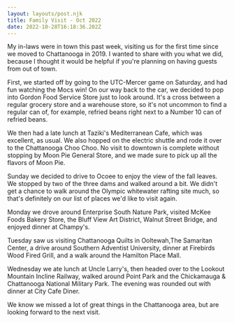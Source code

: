 ```yaml
---
layout: layouts/post.njk
title: Family Visit - Oct 2022
date: 2022-10-28T16:18:36.202Z
---
```

My in-laws were in town this past week, visiting us for the first time since we moved to Chattanooga in 2019. I wanted to share with you what we did, because I thought it would be helpful if you're planning on having guests from out of town. 

First, we started off by going to the UTC-Mercer game on Saturday, and had fun watching the Mocs win! On our way back to the car, we decided to pop into Gordon Food Service Store just to look around. It's a cross between a regular grocery store and a warehouse store, so it's not uncommon to find a regular can of, for example, refried beans right next to a Number 10 can of refried beans.

We then had a late lunch at Taziki's Mediterranean Cafe, which was excellent, as usual. We also hopped on the electric shuttle and rode it over to the Chattanooga Choo Choo. No visit to downtown is complete without stopping by Moon Pie General Store, and we made sure to pick up all the flavors of Moon Pie.

Sunday we decided to drive to Ocoee to enjoy the view of the fall leaves. We stopped by two of the three dams and walked around a bit. We didn't get a chance to walk around the Olympic whitewater rafting site much, so that's definitely on our list of places we'd like to visit again.

Monday we drove around Enterprise South Nature Park, visited McKee Foods Bakery Store, the Bluff View Art District, Walnut Street Bridge, and enjoyed dinner at Champy's. 

Tuesday saw us visiting Chattanooga Quilts in Ooltewah,The Samaritan Center, a drive around Southern Adventist University, dinner at Firebirds Wood Fired Grill, and a walk around the Hamilton Place Mall.

Wednesday we ate lunch at Uncle Larry's, then headed over to the Lookout Mountain Incline Railway, walked around Point Park and the Chickamauga & Chattanooga National Military Park. The evening was rounded out with dinner at City Cafe Diner.

We know we missed a lot of great things in the Chattanooga area, but are looking forward to the next visit.